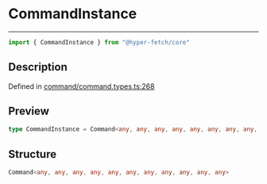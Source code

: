

# CommandInstance

<div class="api-docs__separator" data-reactroot="">

---

</div><div class="api-docs__import" data-reactroot="">

```ts
import { CommandInstance } from "@hyper-fetch/core"
```

</div><div class="api-docs__section">

## Description

</div><div class="api-docs__description"><span class="api-docs__do-not-parse">



</span></div><p class="api-docs__definition">

Defined in [command/command.types.ts:268](https://github.com/BetterTyped/hyper-fetch/blob/6c3eaa91/packages/core/src/command/command.types.ts#L268)

</p><div class="api-docs__section">

## Preview

</div><div class="api-docs__preview type single">

```ts
type CommandInstance = Command<any, any, any, any, any, any, any, any, any, any, any>;
```

</div><div class="api-docs__section">

## Structure

</div><div class="api-docs__returns">

```ts
Command<any, any, any, any, any, any, any, any, any, any, any>
```

</div>